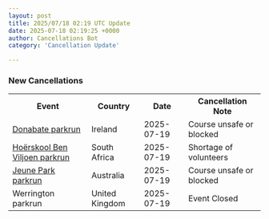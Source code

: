 ```yaml
---
layout: post
title: 2025/07/18 02:19 UTC Update
date: 2025-07-18 02:19:25 +0000
author: Cancellations Bot
category: 'Cancellation Update'

---
```


<h3>New Cancellations</h3>
<div class='hscrollable'>
<table style='width: 100%'>
    <tr>
        <th>Event</th>
        <th>Country</th>
        <th>Date</th>
        <th>Cancellation Note</th>
    </tr>
    <tr>
        <td><a href="https://www.parkrun.ie/donabate">Donabate parkrun</a></td>
        <td>Ireland</td>
        <td>2025-07-19</td>
        <td>Course unsafe or blocked</td>
    </tr>
    <tr>
        <td><a href="https://www.parkrun.co.za/hoerskoolbenviljoen">Hoërskool Ben Viljoen parkrun</a></td>
        <td>South Africa</td>
        <td>2025-07-19</td>
        <td>Shortage of volunteers</td>
    </tr>
    <tr>
        <td><a href="https://www.parkrun.com.au/jeunepark">Jeune Park parkrun</a></td>
        <td>Australia</td>
        <td>2025-07-19</td>
        <td>Course unsafe or blocked</td>
    </tr>
    <tr>
        <td>Werrington parkrun</td>
        <td>United Kingdom</td>
        <td>2025-07-19</td>
        <td>Event Closed</td>
    </tr>
</table>
</div>
